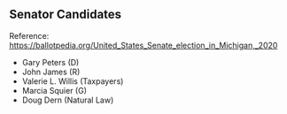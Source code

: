 ## Senator Candidates
Reference: https://ballotpedia.org/United_States_Senate_election_in_Michigan,_2020
- Gary Peters (D)
- John James (R)
- Valerie L. Willis (Taxpayers)
- Marcia Squier (G)
- Doug Dern (Natural Law)